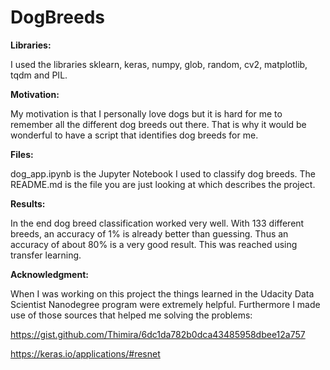 # DogBreeds

**Libraries:**

I used the libraries sklearn, keras, numpy, glob, random, cv2, matplotlib, tqdm and PIL.

**Motivation:**

My motivation is that I personally love dogs but it is hard for me to remember all the different dog breeds out there. That is why it would be wonderful to have a script that identifies dog breeds for me. 

**Files:**

dog_app.ipynb is the Jupyter Notebook I used to classify dog breeds.
The README.md is the file you are just looking at which describes the project.

**Results:**

In the end dog breed classification worked very well. With 133 different breeds, an accuracy of 1% is already better than guessing.
Thus an accuracy of about 80% is a very good result. This was reached using transfer learning.

**Acknowledgment:**

When I was working on this project the things learned in the Udacity Data Scientist Nanodegree program were extremely helpful.
Furthermore I made use of those sources that helped me solving the problems:

https://gist.github.com/Thimira/6dc1da782b0dca43485958dbee12a757

https://keras.io/applications/#resnet